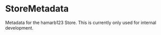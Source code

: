 # StoreMetadata
Metadata for the hamarb123 Store.
This is currently only used for internal development.

